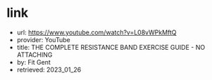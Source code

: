 # link
- url: https://www.youtube.com/watch?v=L08vWPkMftQ
- provider: YouTube
- title: THE COMPLETE RESISTANCE BAND EXERCISE GUIDE - NO ATTACHING
- by: Fit Gent
- retrieved: 2023_01_26
